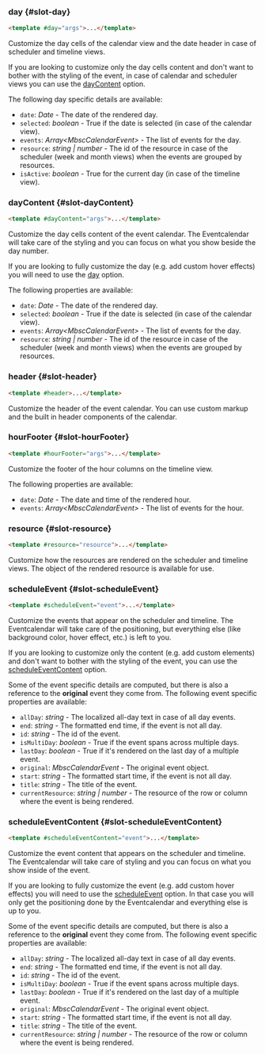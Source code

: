 ### day {#slot-day}

```html
<template #day="args">...</template>
```

Customize the day cells of the calendar view and the date header in case of scheduler and timeline views.

If you are looking to customize only the day cells content and don&#039;t want to bother with the styling of the event,
in case of calendar and scheduler views you can use the [dayContent](#slot-dayContent) option.

The following day specific details are available:
- `date`: _Date_ - The date of the rendered day.
- `selected`: _boolean_ - True if the date is selected (in case of the calendar view).
- `events`: _Array&lt;MbscCalendarEvent&gt;_ - The list of events for the day.
- `resource`: _string | number_ - The id of the resource in case of the scheduler (week and month views)
when the events are grouped by resources.
- `isActive`: _boolean_ - True for the current day (in case of the timeline view).

### dayContent {#slot-dayContent}

```html
<template #dayContent="args">...</template>
```

Customize the day cells content of the event calendar. The Eventcalendar will take care of the styling and you can focus on
what you show beside the day number.

If you are looking to fully customize the day (e.g. add custom hover effects) you will need to use the
[day](#slot-day) option.

The following properties are available:
 - `date`: _Date_ - The date of the rendered day.
 - `selected`: _boolean_ - True if the date is selected (in case of the calendar view).
 - `events`: _Array&lt;MbscCalendarEvent&gt;_ - The list of events for the day.
 - `resource`: _string | number_ - The id of the resource in case of the scheduler (week and month views)
when the events are grouped by resources.

### header {#slot-header}

```html
<template #header>...</template>
```

Customize the header of the event calendar.
You can use custom markup and the built in header components of the calendar.

### hourFooter {#slot-hourFooter}

```html
<template #hourFooter="args">...</template>
```

Customize the footer of the hour columns on the timeline view.

The following properties are available:
- `date`: _Date_ - The date and time of the rendered hour.
- `events`: _Array&lt;MbscCalendarEvent&gt;_ - The list of events for the hour.

### resource {#slot-resource}

```html
<template #resource="resource">...</template>
```

Customize how the resources are rendered on the scheduler and timeline views.
The object of the rendered resource is available for use.

### scheduleEvent {#slot-scheduleEvent}

```html
<template #scheduleEvent="event">...</template>
```

Customize the events that appear on the scheduler and timeline.
The Eventcalendar will take care of the positioning,
but everything else (like background color, hover effect, etc.) is left to you.

If you are looking to customize only the content (e.g. add custom elements) and don&#039;t want to bother with the styling of the event,
you can use the [scheduleEventContent](#slot-scheduleEventContent) option.

Some of the event specific details are computed, but there is also a reference to the **original** event they come from.
The following event specific properties are available:
- `allDay`: _string_ - The localized all-day text in case of all day events.
- `end`: _string_ - The formatted end time, if the event is not all day.
- `id`: _string_ - The id of the event.
- `isMultiDay`: _boolean_ - True if the event spans across multiple days.
- `lastDay`: _boolean_ - True if it&#039;s rendered on the last day of a multiple event.
- `original`: _MbscCalendarEvent_ - The original event object.
- `start`: _string_ - The formatted start time, if the event is not all day.
- `title`: _string_ - The title of the event.
- `currentResource`: _string | number_ - The resource of the row or column where the event is being rendered.

### scheduleEventContent {#slot-scheduleEventContent}

```html
<template #scheduleEventContent="event">...</template>
```

Customize the event content that appears on the scheduler and timeline.
The Eventcalendar will take care of styling and you can focus on what you show inside of the event.

If you are looking to fully customize the event (e.g. add custom hover effects) you will need to use
the [scheduleEvent](#slot-scheduleEvent) option. In that case you will only get
the positioning done by the Eventcalendar and everything else is up to you.

Some of the event specific details are computed, but there is also a reference to the **original** event they come from.
The following event specific properties are available:
- `allDay`: _string_ - The localized all-day text in case of all day events.
- `end`: _string_ - The formatted end time, if the event is not all day.
- `id`: _string_ - The id of the event.
- `isMultiDay`: _boolean_ - True if the event spans across multiple days.
- `lastDay`: _boolean_ - True if it&#039;s rendered on the last day of a multiple event.
- `original`: _MbscCalendarEvent_ - The original event object.
- `start`: _string_ - The formatted start time, if the event is not all day.
- `title`: _string_ - The title of the event.
- `currentResource`: _string | number_ - The resource of the row or column where the event is being rendered.
